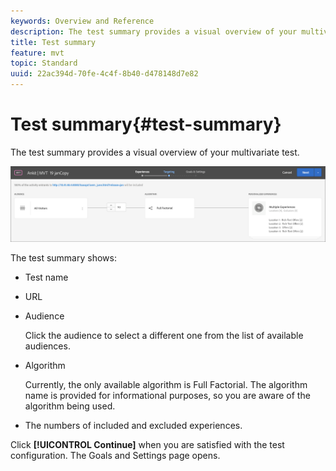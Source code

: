 ```yaml
---
keywords: Overview and Reference
description: The test summary provides a visual overview of your multivariate test.
title: Test summary
feature: mvt
topic: Standard
uuid: 22ac394d-70fe-4c4f-8b40-d478148d7e82
---
```


# Test summary{#test-summary}

The test summary provides a visual overview of your multivariate test.

![Test summary dialog box](/help/c-activities/c-multivariate-testing/t-create-multivariate-test/assets/summary2new.png)

The test summary shows:

* Test name 
* URL 
* Audience

  Click the audience to select a different one from the list of available audiences. 
* Algorithm

  Currently, the only available algorithm is Full Factorial. The algorithm name is provided for informational purposes, so you are aware of the algorithm being used. 
* The numbers of included and excluded experiences.

Click **[!UICONTROL Continue]** when you are satisfied with the test configuration. The Goals and Settings page opens. 
